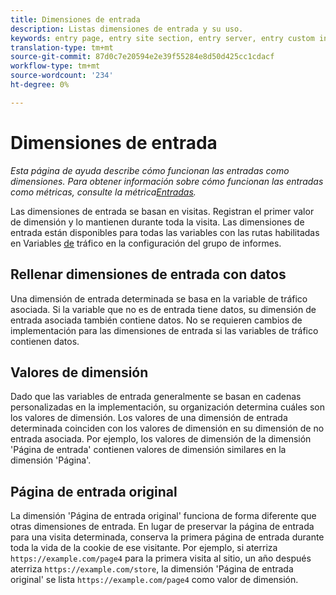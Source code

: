 ```yaml
---
title: Dimensiones de entrada
description: Listas dimensiones de entrada y su uso.
keywords: entry page, entry site section, entry server, entry custom insight
translation-type: tm+mt
source-git-commit: 87d0c7e20594e2e39f55284e8d50d425cc1cdacf
workflow-type: tm+mt
source-wordcount: '234'
ht-degree: 0%

---
```



# Dimensiones de entrada

*Esta página de ayuda describe cómo funcionan las entradas como dimensiones. Para obtener información sobre cómo funcionan las entradas como métricas, consulte la métrica[Entradas](../metrics/entries.md).*

Las dimensiones de entrada se basan en visitas. Registran el primer valor de dimensión y lo mantienen durante toda la visita. Las dimensiones de entrada están disponibles para todas las variables con las rutas habilitadas en Variables [de](/help/admin/admin/c-traffic-variables/traffic-var.md) tráfico en la configuración del grupo de informes.

## Rellenar dimensiones de entrada con datos

Una dimensión de entrada determinada se basa en la variable de tráfico asociada. Si la variable que no es de entrada tiene datos, su dimensión de entrada asociada también contiene datos. No se requieren cambios de implementación para las dimensiones de entrada si las variables de tráfico contienen datos.

## Valores de dimensión

Dado que las variables de entrada generalmente se basan en cadenas personalizadas en la implementación, su organización determina cuáles son los valores de dimensión. Los valores de una dimensión de entrada determinada coinciden con los valores de dimensión en su dimensión de no entrada asociada. Por ejemplo, los valores de dimensión de la dimensión &#39;Página de entrada&#39; contienen valores de dimensión similares en la dimensión &#39;Página&#39;.

## Página de entrada original

La dimensión &#39;Página de entrada original&#39; funciona de forma diferente que otras dimensiones de entrada. En lugar de preservar la página de entrada para una visita determinada, conserva la primera página de entrada durante toda la vida de la cookie de ese visitante. Por ejemplo, si aterriza `https://example.com/page4` para la primera visita al sitio, un año después aterriza `https://example.com/store`, la dimensión &#39;Página de entrada original&#39; se lista `https://example.com/page4` como valor de dimensión.
